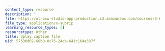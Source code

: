 ```yaml
---
content_type: resource
description: ''
file: https://ol-ocw-studio-app-production.s3.amazonaws.com/courses/3-091sc-introduction-to-solid-state-chemistry-fall-2010/57530d0268b00c7624cb641c164a307f_uCK1z-h7Jbc.srt
file_type: application/x-subrip
learning_resource_types: []
resourcetype: Other
title: 3play caption file
uid: 57530d02-68b0-0c76-24cb-641c164a307f
---
```

